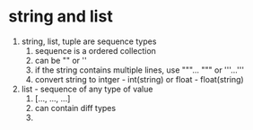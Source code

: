 #  string and list
1. string, list, tuple are sequence types
	1. sequence is a ordered collection
	2. can be "" or '' 
	3. if the string contains multiple lines, use """... """ or '''...'''
	4. convert string to intger - int(string) or float - float(string)
2. list - sequence of any type of value
	1. [..., ..., ...]
	2. can contain diff types  
	3. 